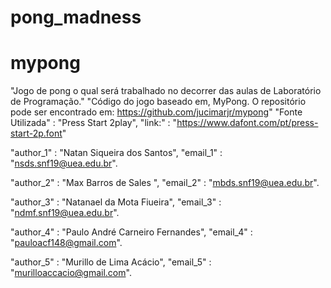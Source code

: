 # pong_madness
# mypong

"Jogo de pong o qual será trabalhado no decorrer das aulas de Laboratório de Programação."
"Código do jogo baseado em, MyPong. O repositório pode ser encontrado em: https://github.com/jucimarjr/mypong"
"Fonte Utilizada" : "Press Start 2play", "link:" : "https://www.dafont.com/pt/press-start-2p.font"


"author_1" : "Natan Siqueira dos Santos", "email_1" : "nsds.snf19@uea.edu.br".

"author_2" : "Max Barros de Sales ", "email_2" : "mbds.snf19@uea.edu.br".

"author_3" : "Natanael da Mota Fiueira", "email_3" : "ndmf.snf19@uea.edu.br".

"author_4" : "Paulo André Carneiro Fernandes", "email_4" : "pauloacf148@gmail.com".

"author_5" : "Murillo de Lima Acácio", "email_5" : "murilloaccacio@gmail.com".
